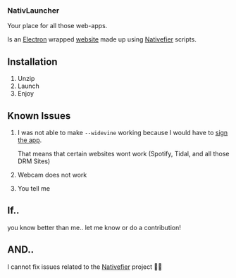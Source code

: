### NativLauncher
 Your place for all those web-apps.
 
 Is an [Electron](https://www.electronjs.org/) wrapped [website](https://ryslavyvaclav.github.io/NativLauncher-web/) made up using [Nativefier](https://github.com/nativefier/nativefier/) scripts.
 
## Installation
1. Unzip
2. Launch
3. Enjoy

## Known Issues
1. I was not able to make `--widevine` working because I would have to [sign the app](https://github.com/nativefier/nativefier/issues/1147#issuecomment-828750362).
   
   That means that certain websites wont work (Spotify, Tidal, and all those DRM Sites)
2. Webcam does not work
3. You tell me

## If..
you know better than me.. let me know or do a contribution! 

## AND..
I cannot fix issues related to the [Nativefier](https://github.com/nativefier/nativefier/) project 😵‍💫
